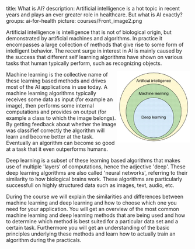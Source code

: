 title: What is AI?
description: Artificial intelligence is a hot topic in recent years and plays an ever greater role in healthcare. But what is AI exactly?
groups: ai-for-health
picture: courses/Front_image2.png


Artificial intelligence is intelligence that is not of biological origin, but demonstrated by artificial machines and algorithms. In practice it encompasses a large collection of methods that give rise to some form of intelligent behavior. The recent surge in interest in AI is mainly caused by the success that different self learning algorithms have shown on various tasks that human typically perform, such as recognizing objects. 

<img align="right" src="images/what_is_AI.jpg" width=200>

Machine learning is the collective name of these learning based methods and drives most of the AI applications in use today. A machine learning algorithms typically receives some data as input (for example an image), then performs some internal computations and provides on output (for example a class to which the image belongs). By getting feedback about whether the image was classifief correctly the algorithm will learn and become better at the task. Eventually an algorithm can become so good at a task that it even outperforms humans. 

Deep learning is a subset of these learning based algorithms that makes use of multiple 'layers' of computations, hence the adjective 'deep'. These deep learning algorithms are also called 'neural networks', referring to their similarity to how biological brains work. These algorithms are particularly successfull on highly structured data such as images, text, audio, etc.

During the course we will explain the similarities and differences between machine learning and deep learning and how to choose which one you need for your application. You will get an overview of the most common machine learning and deep learning methods that are being used and how to determine which method is best suited for a particular data set and a certain task. Furthermore you will get an understanding of the basic principles underlying these methods and learn how to actually train an algorithm during the practicals.
